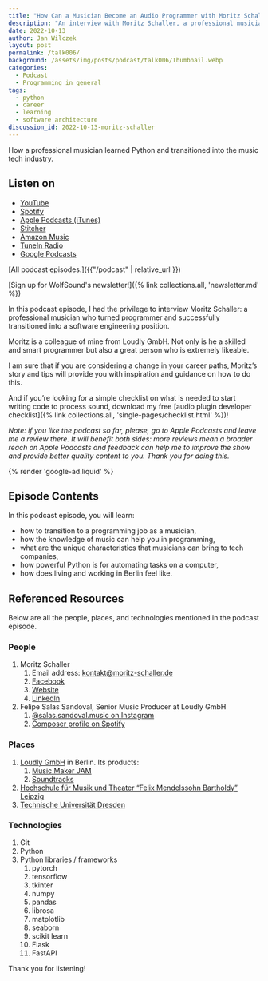 ```yaml
---
title: "How Can a Musician Become an Audio Programmer with Moritz Schaller | WolfTalk #006"
description: "An interview with Moritz Schaller, a professional musician who learned software engineering and changed his careers."
date: 2022-10-13
author: Jan Wilczek
layout: post
permalink: /talk006/
background: /assets/img/posts/podcast/talk006/Thumbnail.webp
categories:
  - Podcast
  - Programming in general
tags:
  - python
  - career
  - learning
  - software architecture
discussion_id: 2022-10-13-moritz-schaller
---
```

How a professional musician learned Python and transitioned into the music tech industry.

<script async defer onload="redcircleIframe();" src="https://api.podcache.net/embedded-player/sh/bf40a1d2-7e41-4ddb-8c3a-ed82394723ba/ep/a0f22dfe-7229-4cc5-a9e7-b535b1d7817f"></script><div class="redcirclePlayer-a0f22dfe-7229-4cc5-a9e7-b535b1d7817f"></div>

## Listen on

- [YouTube](https://youtu.be/ErJ2GKSWbjU)
- [Spotify](https://open.spotify.com/episode/0tcEhQUibiw88JRmwogy4o?si=006413e31e5a4479)
- [Apple Podcasts (iTunes)](https://podcasts.apple.com/us/podcast/how-can-a-musician-become-an-audio-programmer/id1595913701?i=1000582501934)
- [Stitcher](https://www.stitcher.com/show/wolftalk-podcast-about-audio-programming-people-careers-learning/episode/how-can-a-musician-become-an-audio-programmer-with-moritz-schaller-wolftalk-006-207566751)
- [Amazon Music](https://music.amazon.com/podcasts/b42682b5-61ba-4a6f-8b11-aed42b07ef9f/episodes/c125e5c7-e5ed-49cc-92d0-10bfa462e2e6/how-can-a-musician-become-an-audio-programmer-with-moritz-schaller-wolftalk-006)
- [TuneIn Radio](http://tun.in/pkRvm)
- [Google Podcasts](https://podcasts.google.com/feed/aHR0cHM6Ly9mZWVkcy5yZWRjaXJjbGUuY29tL2JmNDBhMWQyLTdlNDEtNGRkYi04YzNhLWVkODIzOTQ3MjNiYQ/episode/MjcwODE3MTMtZTFjMS00NTJhLTgxM2EtY2U0NzRmMDQzNTVh?sa=X&ved=0CAUQkfYCahcKEwjosYPN1eH6AhUAAAAAHQAAAAAQAQ)

[All podcast episodes.]({{"/podcast" | relative_url }})

[Sign up for WolfSound's newsletter!]({% link collections.all, 'newsletter.md' %})

In this podcast episode, I had the privilege to interview Moritz Schaller: a professional musician who turned programmer and successfully transitioned into a software engineering position.

Moritz is a colleague of mine from Loudly GmbH. Not only is he a skilled and smart programmer but also a great person who is extremely likeable.

I am sure that if you are considering a change in your career paths, Moritz’s story and tips will provide you with inspiration and guidance on how to do this.

And if you’re looking for a simple checklist on what is needed to start writing code to process sound, download my free [audio plugin developer checklist]({% link collections.all, 'single-pages/checklist.html' %})!

*Note: if you like the podcast so far, please, go to Apple Podcasts and leave me a review there. It will benefit both sides: more reviews mean a broader reach on Apple Podcasts and feedback can help me to improve the show and provide better quality content to you. Thank you for doing this.*

{% render 'google-ad.liquid' %}

## Episode Contents

In this podcast episode, you will learn:

- how to transition to a programming job as a musician,
- how the knowledge of music can help you in programming,
- what are the unique characteristics that musicians can bring to tech companies,
- how powerful Python is for automating tasks on a computer,
- how does living and working in Berlin feel like.

## Referenced Resources

Below are all the people, places, and technologies mentioned in the podcast episode.

### People

1. Moritz Schaller
    1. Email address: [kontakt@moritz-schaller.de](mailto:kontakt@moritz-schaller.de)
    2. [Facebook](https://www.facebook.com/moritz.schaller)
    3. [Website](http://www.moritz-schaller.de/)
    4. [LinkedIn](https://www.linkedin.com/in/moritz-schaller/)
2. Felipe Salas Sandoval, Senior Music Producer at Loudly GmbH
    1. [@salas.sandoval.music on Instagram](https://www.instagram.com/salas.sandoval.music/)
    2. [Composer profile on Spotify](https://open.spotify.com/artist/6xAv1I8c3v4cIAhH7ozBMw?si=HTm1v9YRSOuR-FgZDOHexQ&utm_source=copy-link)

### Places

1. [Loudly GmbH](https://www.loudly.com/) in Berlin. Its products:
    1. [Music Maker JAM](https://www.loudly.com/musicmakerjam)
    2. [Soundtracks](https://www.loudly.com/soundtracks)
2. [Hochschule für Musik und Theater “Felix Mendelssohn Bartholdy” Leipzig](https://www.hmt-leipzig.de/en/home/fachrichtungen/jazz-popularmusik)
3. [Technische Universität Dresden](https://tu-dresden.de)

### Technologies

1. Git
2. Python
3. Python libraries / frameworks
    1. pytorch
    2. tensorflow
    3. tkinter
    4. numpy
    5. pandas
    6. librosa
    7. matplotlib
    8. seaborn
    9. scikit learn
    10. Flask
    11. FastAPI

Thank you for listening!

